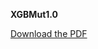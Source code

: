 **XGBMut1.0**

[Download the PDF](./[documentation.pdf](https://github.com/gabrielkytz2/xgbmut/blob/main/Readme.pdf))

